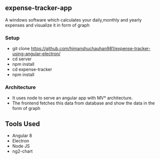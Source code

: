 ## expense-tracker-app
A windows software which calculates your daily,monthly and yearly expenses and visualize it in form of graph

### Setup
* git clone https://github.com/himanshuchauhan981/expense-tracker-using-angular-electron/
* cd server
* npm install
* cd expense-tracker
* npm install

### Architecture
* It uses node to serve an angular app with MV* architecture.
* The frontend fetches this data from database and show the data in the form of graph

## Tools Used
* Angular 8
* Electron
* Node JS
* ng2-chart
